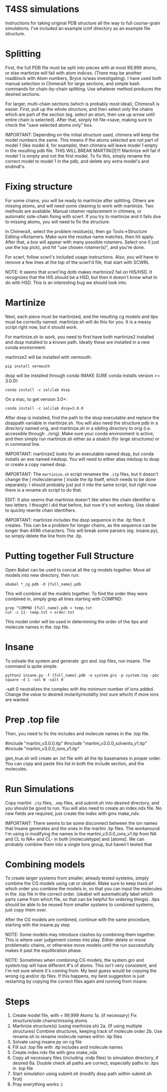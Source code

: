 # T4SS simulations
Instructions for taking original PDB structure all the way to full course-grain simulations.
I've included an example icmf directory as an example file structure.


# Splitting
First, the full PDB file must be split into pieces with at most 99,999 atoms, or else martinize will fail with atom indices.
(There may be another roadblock with Atom numbers, Bryce is/was investigating).
I have used both manual selection in ChimeraX for large sections, and simple bash commands for chain-by-chain splitting.
Use whatever method produces the desired sections.

For larger, multi-chain sections (which is probably most ideal), ChimeraX is easier.
First, pull up the whole structure, and then select only the chains which are part of the section (eg. select an atom, then use up arrow until entire chain is selected).
After that, simply hit file->save, making sure to check the "save selected atoms only" box.

IMPORTANT:
Depending on the initial structure used, chimera will keep the model numbers the same. This means if the atoms selected are not part of model 1 (like model 4, for example), then chimera will leave model 1 empty in the resulting pdb file.
THIS WILL BREAK MARTINIZE!!!
Martinize will fail if model 1 is empty and not the first model. To fix this, simply rename the correct model to model 1 in the pdb, and delete any extra model's and endmdl's.


# Fixing structure
For some chains, you will be ready to martinize after splitting. Others are missing atoms, and will need some cleaning to work with martinize.
Two methods are available: Manual rotamer replacement in chimera, or automatic side-chain fixing with scwrl.
If you try to martinize and it fails due to missing atoms, you will need to fix the structure.

In ChimeraX, select the problem residue(s), then go Tools->Structure Editing->Rotamers. Make sure the residue name matches, then hit apply.
After that, a box will appear with many possible rotamers. Select one (I just use the top pick), and hit "use chosen rotamer(s)", and you're done.

For scwrl, follow scwrl's included usage instructions.
Also, you will have to remove a few lines at the top of the scwrl'd file, that start with SCWRL

NOTE:
It seems that scwrl'ing dotb makes martinize2 fail on HIS/HSD.
It recognizes that the HIS *should* be a HSD, but then it doesn't know what to do with HSD.
This is an interesting bug we should look into.


# Martinize
Next, each piece must be martinized, and the resulting cg models and itps must be correctly named.
martinize.sh will do this for you. It is a messy script right now, but it should work.

For martinize.sh to work, you need to first have both martinize2 installed and dssp installed to a known path. Ideally these are installed in a new conda environment.

martinize2 will be installed with vermouth: 

    pip install vermouth
    
dssp will be installed through conda (MAKE SURE conda installs version >= 3.0.0): 
    
    conda install -c salilab dssp
    
On a mac, to get version 3.0+:

    conda install -c salilab dssp=3.0.0   

After dssp is installed, find the path to the dssp executable and replace the dssppath variable in martinize.sh.
You will also need the structure pdb in a directory named orig, and martinize.sh in a sibling directory to orig (i.e. accessible through ../orig).
Make sure your conda environment is active, and then simply run martinize.sh either as a sbatch (for large structures) or in command line.

IMPORTANT:
martinize2 looks for an executable named dssp, but conda installs an exe named mkdssp. You will need to either alias mkdssp to dssp or create a copy named dssp.

IMPORTANT:
The `martinize.sh` script renames the `.itp` files, but it doesn't change the [ moleculename ] inside the itp itself, which needs to be done separately.
I should probably just put it into the same script, but right now there is a rename.sh script to do that.

EDIT:
It also seems that martinize doesn't like when the chain identifier is two letters. I thought I did that before, but now it's not working. 
Use obabel to quickly rewrite chain identifiers.

IMPORTANT:
martinize includes the dssp sequence in the .itp files it creates.
This can be a problem for longer chains, as the sequence can be longer than 4096 characters.
This will break some parsers (eg. insane.py), so simply delete the line from the .itp.


# Putting together Full Structure
Open Babel can be used to concat all the cg models together. Move all models into new directory, then run:

    obabel *_cg.pdb -O {full_name}.pdb

This will combine all the models together. To find the order they were combined in, simply grep all lines starting with COMPND:

    grep ^COMPND {full_name}.pdb > temp.txt
    cut -c 11- temp.txt > order.txt

This model order will be used in determining the order of the itps and molecule names in the .top file.


# Insane
To solvate the system and generate .gro and .top files, run insane. The command is quite simple.

    python2 insane.py -f {full_name}.pdb -o system.gro -p system.top -pbc square -d 1 -sol W -salt 0

-salt 0 neutralizes the complex with the minimum number of ions added. Change the value to desired molarity/molality (not sure which) if more ions are wanted.


# Prep .top file
Then, you need to fix the includes and molecule names in the .top file.

#include "martini_v3.0.0.itp"
#include "martini_v3.0.0_solvents_v1.itp"
#include "martini_v3.0.0_ions_v1.itp"

gen_true.sh will create an .txt file with all the itp basenames in proper order.
You can copy and paste this list in both the include section, and the molecules.


# Run Simulations
Copy martini `.itp` files, `.mdp` files, and submit.sh into desired directory, and you should be good to run.
You will also need to create an index.ndx file. No new fields are required, just create the index with gmx make_ndx.

IMPORTANT:
There seems to be some disconnect between the ion names that Insane generates and the ones in the martini .itp files.
The workaround I'm using is modifying the names in the martini_v3.0.0_ions_v1.itp from NA and CL to NA+ and CL-
in both [moleculetype] and [atoms].
We can probably combine them into a single Ions group, but haven't tested that


# Combining models
To create larger systems from smaller, already tested systems, simply combine the CG models using cat or obabel.
Make sure to keep track of which order you combine the models in, so that you can input the molecules in the .top file in the correct order.
(obabel will automatically label which parts came from which file, so that can be helpful for ordering things).
.itps should be able to be reused from smaller systems to combined systems, just copy them over.

After the CG models are combined, continue with the same procedure, starting with the insane.py step

NOTE:
Some models may introduce clashes by combining them together. This is where user judgement comes into play.
Either delete or move problematic chains, or otherwise move models until the run successfully makes it past the equilibration phase.

NOTE:
Sometimes when combining CG models, the system.gro and system.top will have different #'s of atoms.
This isn't very consistent, and I'm not sure where it's coming from.
My best guess would be copying the wrong cg and/or itp files.
If this happens, my best suggestion is just restarting by copying the correct files again and running from insane.


# Steps
1. Create model file, with < 99,999 Atoms
    1a. (if necessary) Fix structure/side chains/missing atoms
2. Martinize structure(s) (using martinize.sh)
    2a. (If using multiple structures) Combine structures, keeping track of molecule order
    2b. Use rename.sh to rename molecule names within .itp files
3. Solvate using insane.py on cg file
4. Fill out .top file with .itp includes and molecule names
5. Create index.ndx file with gmx make_ndx
6. Copy all necessary files (including .mdp files) to simulation directory, if desired
    6a. Double check all paths are correct, especially paths to .itps in .top file
7. Start simulation using submit.sh (modify dssp path within submit.sh first)
8. Pray everything works :)

